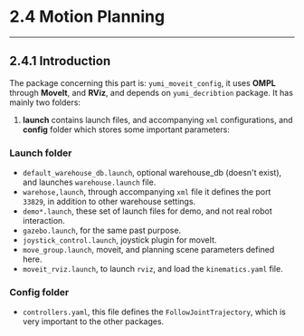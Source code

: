 # 2.4 Motion Planning

---

## 2.4.1 Introduction

The package concerning this part is: `yumi_moveit_config`, it uses **OMPL** through **MoveIt**, and **RViz**, and depends on `yumi_decribtion` package.
It has mainly two folders:
1. **launch** contains launch files, and accompanying `xml`  configurations, and **config** folder which stores some important parameters:

### Launch folder

- `default_warehouse_db.launch`, optional warehouse_db (doesn't exist), and launches `warehouse.launch` file.
- `warehose,launch`, through accompanying `xml` file it defines the port `33829`, in addition to other warehouse settings.
- `demo*.launch`, these set of launch files for demo, and not real robot interaction. <!-- TODO: Explain them in details -->
- `gazebo.launch`, for the same past purpose. <!-- TODO: Explain in details -->
- `joystick_control.launch`, joystick plugin for moveIt.
- `move_group.launch`, moveit, and planning scene parameters defined here.
- `moveit_rviz.launch`, to launch `rviz`, and load the `kinematics.yaml` file.
<!-- TODO: do the rest -->

### Config folder

- `controllers.yaml`, this file defines the `FollowJointTrajectory`, which is very important to the other packages.
<!-- TODO: do the rest -->